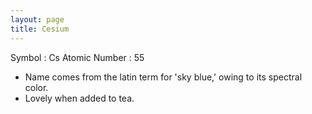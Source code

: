 ```yaml
---
layout: page
title: Cesium
---
```


Symbol : Cs
Atomic Number : 55

- Name comes from the latin term for 'sky blue,' owing to its spectral color.
- Lovely when added to tea.

